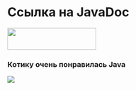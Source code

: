 <h1>Ссылка на JavaDoc</h1>
<a href="https://torgovatel.github.io/Java2022/">
  <img src="https://stepfor.top/wp-content/uploads/2014/11/pressme.gif" style="width: 200px; height: 50px">
</a>
<h3>Котику очень понравилась Java</h3>
<img src="https://www.meme-arsenal.com/memes/bfc022933b02e19d4e2de4e66759f474.jpg">
